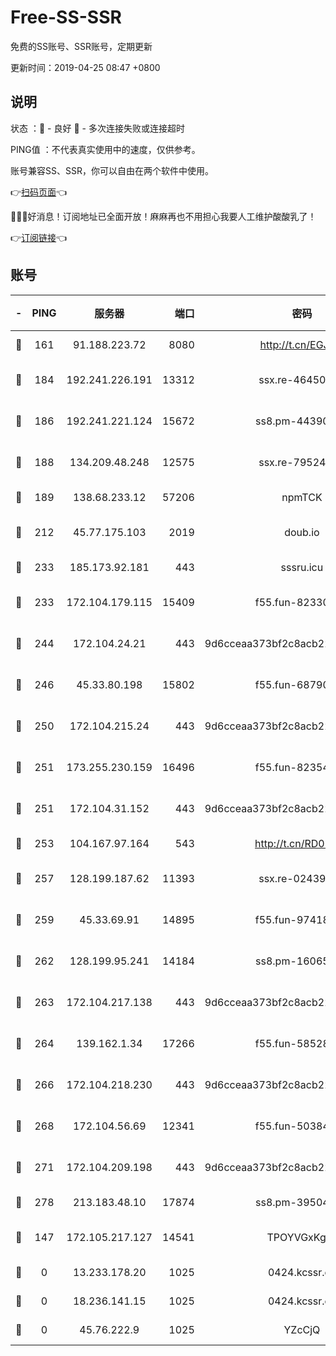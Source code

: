 # Free-SS-SSR

免费的SS账号、SSR账号，定期更新

更新时间：2019-04-25 08:47 +0800

## 说明

状态     ：🙂 - 良好 🙁 - 多次连接失败或连接超时

PING值   ：不代表真实使用中的速度，仅供参考。

账号兼容SS、SSR，你可以自由在两个软件中使用。

👉[扫码页面](https://liesauer.github.io/Free-SS-SSR/)👈

🎉🎉🎉好消息！订阅地址已全面开放！麻麻再也不用担心我要人工维护酸酸乳了！

👉[订阅链接](https://www.liesauer.net/yogurt/subscribe?ACCESS_TOKEN=DAYxR3mMaZAsaqUb)👈

## 账号

|-|PING|服务器|端口|密码|加密方式|区域|
|:----:|:----:|:-----:|-----:|:----:|:----:|:----:|
|🙂|161|91.188.223.72|8080|http://t.cn/EGJIyrl|rc4-md5|RU|
|🙂|184|192.241.226.191|13312|ssx.re-46450948|aes-256-cfb|US|
|🙂|186|192.241.221.124|15672|ss8.pm-44390162|aes-256-cfb|US|
|🙂|188|134.209.48.248|12575|ssx.re-79524641|aes-256-cfb|US|
|🙂|189|138.68.233.12|57206|npmTCK|rc4-md5|US|
|🙂|212|45.77.175.103|2019|doub.io|aes-128-ctr|SG|
|🙂|233|185.173.92.181|443|sssru.icu|rc4-md5|RU|
|🙂|233|172.104.179.115|15409|f55.fun-82330634|aes-256-cfb|SG|
|🙂|244|172.104.24.21|443|9d6cceaa373bf2c8acb22e60b6a58be6|aes-256-cfb|US|
|🙂|246|45.33.80.198|15802|f55.fun-68790525|aes-256-cfb|US|
|🙂|250|172.104.215.24|443|9d6cceaa373bf2c8acb22e60b6a58be6|aes-256-cfb|US|
|🙂|251|173.255.230.159|16496|f55.fun-82354244|aes-256-cfb|US|
|🙂|251|172.104.31.152|443|9d6cceaa373bf2c8acb22e60b6a58be6|aes-256-cfb|US|
|🙂|253|104.167.97.164|543|http://t.cn/RD0D7sx|rc4-md5|CA|
|🙂|257|128.199.187.62|11393|ssx.re-02439962|aes-256-cfb|SG|
|🙂|259|45.33.69.91|14895|f55.fun-97418867|aes-256-cfb|US|
|🙂|262|128.199.95.241|14184|ss8.pm-16065524|aes-256-cfb|SG|
|🙂|263|172.104.217.138|443|9d6cceaa373bf2c8acb22e60b6a58be6|aes-256-cfb|US|
|🙂|264|139.162.1.34|17266|f55.fun-58528369|aes-256-cfb|SG|
|🙂|266|172.104.218.230|443|9d6cceaa373bf2c8acb22e60b6a58be6|aes-256-cfb|US|
|🙂|268|172.104.56.69|12341|f55.fun-50384070|aes-256-cfb|SG|
|🙂|271|172.104.209.198|443|9d6cceaa373bf2c8acb22e60b6a58be6|aes-256-cfb|US|
|🙂|278|213.183.48.10|17874|ss8.pm-39504248|rc4-md5|RU|
|🙂|147|172.105.217.127|14541|TPOYVGxKglpi|aes-256-cfb|JP|
|🙁|0|13.233.178.20|1025|0424.kcssr.cc|rc4-md5|IN|
|🙁|0|18.236.141.15|1025|0424.kcssr.cc|rc4-md5|US|
|🙁|0|45.76.222.9|1025|YZcCjQ|rc4-md5|JP|
